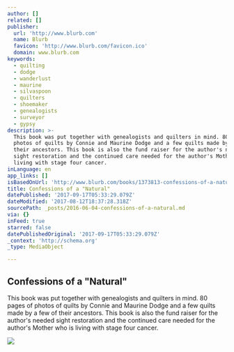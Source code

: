 ```yaml
---
author: []
related: []
publisher:
  url: 'http://www.blurb.com'
  name: Blurb
  favicon: 'http://www.blurb.com/favicon.ico'
  domain: www.blurb.com
keywords:
  - quilting
  - dodge
  - wanderlust
  - maurine
  - silvaspoon
  - quilters
  - shoemaker
  - genealogists
  - surveyor
  - gypsy
description: >-
  This book was put together with genealogists and quilters in mind. 80 pages of
  photos of quilts by Connie and Maurine Dodge and a few quilts made by a few of
  their ancestors. This book is also the fund raiser for the author's needed
  sight restoration and the continued care needed for the author's Mother who is
  living with stage four cancer.
inLanguage: en
app_links: []
isBasedOnUrl: 'http://www.blurb.com/books/1373813-confessions-of-a-natural'
title: Confessions of a "Natural"
datePublished: '2017-09-17T05:33:29.079Z'
dateModified: '2017-08-12T18:37:28.318Z'
sourcePath: _posts/2016-06-04-confessions-of-a-natural.md
via: {}
inFeed: true
starred: false
datePublishedOriginal: '2017-09-17T05:33:29.079Z'
_context: 'http://schema.org'
_type: MediaObject

---
```

<article style=""><h1>Confessions of a "Natural"</h1><p>This book was put together with genealogists and quilters in mind. 80 pages of photos of quilts by Connie and Maurine Dodge and a few quilts made by a few of their ancestors. This book is also the fund raiser for the author's needed sight restoration and the continued care needed for the author's Mother who is living with stage four cancer.</p><img src="http://www.blurb.com/images/uploads/catalog/02/1471802/1520253-94533d827f126388ee78b47a7f1c8b84.jpg" /></article>